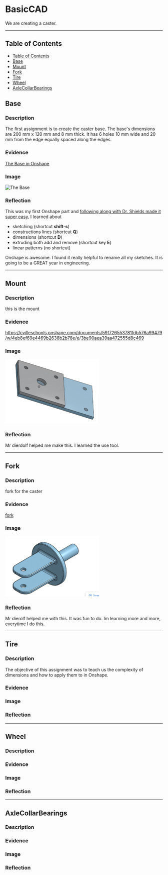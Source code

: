 # BasicCAD

We are creating a caster.

---
## Table of Contents
* [Table of Contents](#Table-of-Contents)
* [Base](#Base)
* [Mount](#Mount)
* [Fork](#Fork)
* [Tire](#Tire)
* [Wheel](#Wheel)
* [AxleCollarBearings](#AxleCollarBearings)

## Base

### Description

The first assignment is to create the caster base.  The base's dimensions are 200 mm x 120 mm and 8 mm thick.  It has 6 holes 10 mm wide and 20 mm from the edge equally spaced along the edges.

### Evidence
[The Base in Onshape](https://cvilleschools.onshape.com/documents/0d70f655203ca304cb3c5b7d/w/f55603f962f6fc74f5548a68/e/41d730c570a8d75fce9f51b6)

### Image

<img src="https://github.com/OneCHSEngr/BasicCAD/blob/master/images/Base.jpg?raw=true" alt="The Base" width="200">

### Reflection

This was my first Onshape part and [following along with Dr. Shields made it super easy.](https://www.youtube.com/watch?v=93BFUD-HAG8&feature=emb_title&scrlybrkr=5670f0b4)  I learned about 
* sketching (shortcut **shift-s**)
* constructions lines (shortcut **Q**)
* dimensions (shortcut **D**)
* extruding both add and remove (shortcut key **E**)
* linear patterns (no shortcut)

Onshape is awesome.  I found it really helpful to rename all my sketches.  It is going to be a GREAT year in engineering.

---


## Mount

### Description

this is the mount

### Evidence

https://cvilleschools.onshape.com/documents/59f726553781fdb576a99479/w/4eb8ef69e4469b2638b2b78e/e/3be90aea39aa472555d8c469

### Image

<img src="images/%20mount.png" width="300">

### Reflection

Mr dierdolf helped me make this. I learned the use tool.

---


## Fork

### Description

fork for the caster

### Evidence

[fork](https://cvilleschools.onshape.com/documents/59f726553781fdb576a99479/w/4eb8ef69e4469b2638b2b78e/e/3be90aea39aa472555d8c469)



### Image

<img src="images/fork.png" width="300">

### Reflection

Mr dierolf helped me with this. It was fun to do. Im learning more and more, everytime I do this.

---


## Tire

### Description
The objective of this assignment was to teach us the complexity of dimensions and how to apply them to in Onshape.

### Evidence

### Image

### Reflection

---


## Wheel

### Description

### Evidence

### Image

### Reflection

---


## AxleCollarBearings

### Description

### Evidence

### Image

### Reflection

